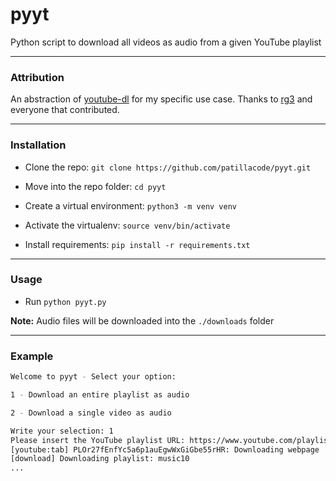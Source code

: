 # pyyt
Python script to download all videos as audio from a given YouTube playlist

-------------------
### Attribution ###

An abstraction of [youtube-dl](https://github.com/rg3/youtube-dl) for my specific use case.
Thanks to [rg3](https://github.com/rg3) and everyone that contributed.

-------------------
### Installation

* Clone the repo: `git clone https://github.com/patillacode/pyyt.git`

* Move into the repo folder: `cd pyyt`

* Create a virtual environment: `python3 -m venv venv`

* Activate the virtualenv: `source venv/bin/activate`

* Install requirements: `pip install -r requirements.txt`

---------

### Usage
* Run `python pyyt.py`

**Note:** Audio files will be downloaded into the `./downloads` folder

-----------
### Example

```bash
Welcome to pyyt - Select your option:

1 - Download an entire playlist as audio

2 - Download a single video as audio

Write your selection: 1
Please insert the YouTube playlist URL: https://www.youtube.com/playlist?list=PLOr27fEnfYc5a6p1auEgwWxGiGbe55rHR
[youtube:tab] PLOr27fEnfYc5a6p1auEgwWxGiGbe55rHR: Downloading webpage
[download] Downloading playlist: music10
...
```
